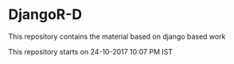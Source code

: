 # DjangoR-D
This repository contains the material based on django based work

This repository starts on 24-10-2017 10:07 PM IST


